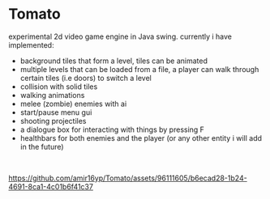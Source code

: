 # Tomato
experimental 2d video game engine in Java swing.
currently i have implemented:
- background tiles that form a level, tiles can be animated
- multiple levels that can be loaded from a file, a player can walk through certain tiles (i.e doors) to switch a level
- collision with solid tiles
- walking animations
- melee (zombie) enemies with ai
- start/pause menu gui
- shooting projectiles
- a dialogue box for interacting with things by pressing F
- healthbars for both enemies and the player (or any other entity i will add in the future)
<br/>


https://github.com/amir16yp/Tomato/assets/96111605/b6ecad28-1b24-4691-8ca1-4c01b6f41c37

